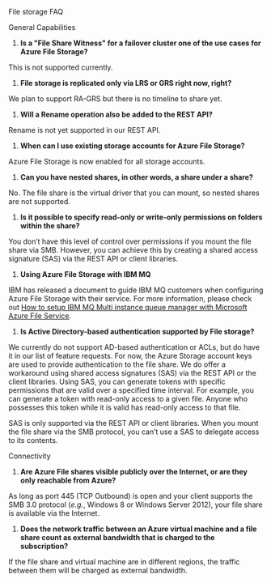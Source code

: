 File storage FAQ

General Capabilities

1.  **Is a "File Share Witness" for a failover cluster one of the use cases for
    Azure File Storage?**

This is not supported currently.

1.  **File storage is replicated only via LRS or GRS right now, right?**

We plan to support RA-GRS but there is no timeline to share yet.

1.  **Will a Rename operation also be added to the REST API?**

Rename is not yet supported in our REST API.

1.  **When can I use existing storage accounts for Azure File Storage?**

Azure File Storage is now enabled for all storage accounts.

1.  **Can you have nested shares, in other words, a share under a share?**

No. The file share is the virtual driver that you can mount, so nested shares
are not supported.

1.  **Is it possible to specify read-only or write-only permissions on folders
    within the share?**

You don’t have this level of control over permissions if you mount the file
share via SMB. However, you can achieve this by creating a shared access
signature (SAS) via the REST API or client libraries.

1.  **Using Azure File Storage with IBM MQ**

IBM has released a document to guide IBM MQ customers when configuring Azure
File Storage with their service. For more information, please check out [How to
setup IBM MQ Multi instance queue manager with Microsoft Azure File
Service](https://github.com/ibm-messaging/mq-azure/wiki/How-to-setup-IBM-MQ-Multi-instance-queue-manager-with-Microsoft-Azure-File-Service).

1.  **Is Active Directory-based authentication supported by File storage?**

We currently do not support AD-based authentication or ACLs, but do have it in
our list of feature requests. For now, the Azure Storage account keys are used
to provide authentication to the file share. We do offer a workaround using
shared access signatures (SAS) via the REST API or the client libraries. Using
SAS, you can generate tokens with specific permissions that are valid over a
specified time interval. For example, you can generate a token with read-only
access to a given file. Anyone who possesses this token while it is valid has
read-only access to that file.

SAS is only supported via the REST API or client libraries. When you mount the
file share via the SMB protocol, you can’t use a SAS to delegate access to its
contents.

Connectivity

1.  **Are Azure File shares visible publicly over the Internet, or are they only
    reachable from Azure?**

As long as port 445 (TCP Outbound) is open and your client supports the SMB 3.0
protocol (*e.g.*, Windows 8 or Windows Server 2012), your file share is
available via the Internet.

1.  **Does the network traffic between an Azure virtual machine and a file share
    count as external bandwidth that is charged to the subscription?**

If the file share and virtual machine are in different regions, the traffic
between them will be charged as external bandwidth.
